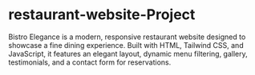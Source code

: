 # restaurant-website-Project
Bistro Elegance is a modern, responsive restaurant website designed to showcase a fine dining experience. Built with HTML, Tailwind CSS, and JavaScript, it features an elegant layout, dynamic menu filtering, gallery, testimonials, and a contact form for reservations.
